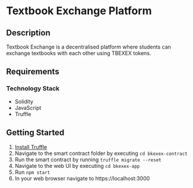 # Textbook Exchange Platform

## Description

Textbook Exchange is a decentralised platform where students can exchange textbooks with each other using TBEXEX tokens.


## Requirements
### Technology Stack
- Solidity
- JavaScript
- Truffle

## Getting Started
1. [Install Truffle](http://trufflesuite.com/docs/truffle/getting-started/installation) 
2. Navigate to the smart contract folder by executing ```cd bkexex-contract```
3. Run the smart contract by running ``` truffle migrate --reset ```
4. Navigate to the web UI by executing ```cd bkexex-app```
5. Run ``` npm start ```
6. In your web browser navigate to https://localhost:3000
